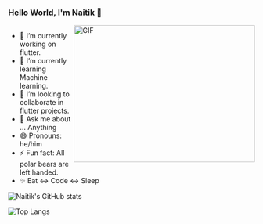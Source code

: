 ### Hello World, I'm Naitik 👋

 <img align="right" alt="GIF" src="https://simplepassivecashflow.com/wp-content/uploads/2017/11/Work-Fun.gif" width="370" height="280" />


## 
- 🔭 I’m currently working on flutter.
- 🌱 I’m currently learning Machine learning.
- 👯 I’m looking to collaborate in flutter projects.
- 💬 Ask me about ... Anything
- 😄 Pronouns: he/him
- ⚡ Fun fact: All polar bears are left handed.
- ✨ Eat ↔️ Code ↔️ Sleep 


![Naitik's GitHub stats](https://github-readme-stats.vercel.app/api?username=naitik360&show_icons=true&theme=aura)<br>


![Top Langs](https://github-readme-stats.vercel.app/api/top-langs/?username=naitik360&layout=compact&theme=aura)
